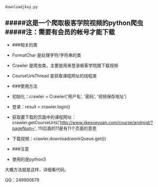     downloadjkxy.py

#####这是一个爬取极客学院视频的python爬虫
#####注：需要有会员的帐号才能下载
---
* ###相关的类
 * FormatChar 是处理字符/字符串的类
 * Crawler 是爬虫类，主要是用来登录极客学院跟下载视频
 * CourseUrlsThread 是获取课程网址的线程类


* ###使用方法
 * 初始化：crawler = Crawler('用户名', '密码', '视频保存地址')
 * 登录：result = crawler.login()
 * 获取要下载的页面中的课程网址：crawler.getCourseUrls('http://www.jikexueyuan.com/course/android/?pageNum=', 11)后面的11是有11个页面的意思
 * 下载视频：crawler.download(workQueue.get())


* ###注意
 * 使用的是python3
 
大概方法就是这样，详细看代码。

QQ：249900679
